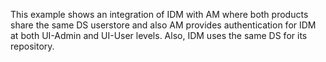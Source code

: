 
This example shows an integration of IDM with AM where both products share the same DS userstore and also AM provides authentication for IDM at both UI-Admin and UI-User levels. Also, IDM uses the same DS for its repository.

